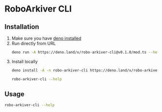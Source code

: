 # RoboArkiver CLI

## Installation
1. Make sure you have [deno installed](https://deno.land/manual/getting_started/installation)
2. Run directly from URL
    ```bash
    deno run -A https://deno.land/x/robo-arkiver-cli@v0.1.0/mod.ts --help
    ```
3. Install locally
    ```bash
    deno install -A -n robo-arkiver-cli https://deno.land/x/robo-arkiver-cli@v0.1.0/mod.ts

    robo-arkiver-cli --help
    ```

## Usage
```bash
robo-arkiver-cli --help
```